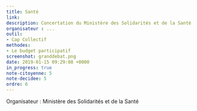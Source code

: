 ```yaml
---
title: Santé
link: 
description: Concertation du Ministère des Solidarités et de la Santé
organisateur : ...
outil:
- Cap Collectif
methodes:
- Le budget participatif
screenshot: granddebat.png
date: 2019-01-15 09:29:08 +0000
in_progress: true
note-citoyenne: 5
note-decidee: 5
ordre: 6
---
```


Organisateur : Ministère des Solidarités et de la Santé

